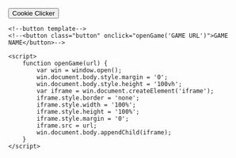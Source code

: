 <!DOCTYPE html>
<html>
<head>
    <meta http-equiv="Content-Type" content="text/html; charset=UTF-8"><base href="." target="_blank"></head>
<body>
    <button class="button" onclick="openGame('classroom.google.com.html')">Cookie Clicker</button>

    <!--button template-->
    <!--<button class="button" onclick="openGame('GAME URL')">GAME NAME</button>-->

    <script>
        function openGame(url) {
            var win = window.open();
            win.document.body.style.margin = '0';
            win.document.body.style.height = '100vh';
            var iframe = win.document.createElement('iframe');
            iframe.style.border = 'none';
            iframe.style.width = '100%';
            iframe.style.height = '100%';
            iframe.style.margin = '0';
            iframe.src = url;
            win.document.body.appendChild(iframe);
        }
    </script>
</body>
</html>
